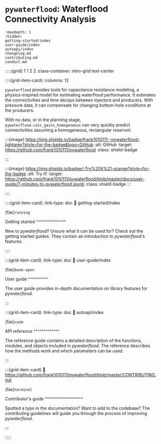 # `pywaterflood`: Waterflood Connectivity Analysis

```{toctree}
:maxdepth: 1
:hidden:
getting-started/index
user-guide/index
autoapi/index
changelog.md
contributing.md
conduct.md
```

:::::{grid} 1 1 2 2
:class-container: intro-grid text-center

::::{grid-item-card}
:columns: 12

`pywaterflood` provides tools for capacitance resistance modeling, a
physics-inspired model for estimating waterflood performance. It estimates the
connectivities and time decays between injectors and producers. With pressure
data, it can compensate for changing bottom-hole conditions at the producers.

With no data, or in the planning stage, `pywaterflood.calc_gains_homogeneous`
can very quickly predict connectivities assuming a homogeneous, rectangular
reservoir.

:::{image} https://img.shields.io/badge/frank1010111--pywaterflood-lightgrey?style=for-the-badge&logo=GitHub
:alt: GitHub
:target: https://github.com/frank1010111/pywaterflood
:class: shield-badge

:::

:::{image} https://img.shields.io/badge/-Try%20It%21-orange?style=for-the-badge
:alt: Try It!
:target: https://github.com/frank1010111/pywaterflood/blob/master/docs/user-guide/7-minutes-to-pywaterflood.ipynb
:class: shield-badge
:::

::::

::::{grid-item-card}
:link-type: doc
:link: getting-started/index

{fas}`running`

Getting started
^^^^^^^^^^^^^^^

New to _pywaterflood_? Unsure what it can be used for? Check out the getting started
guides. They contain an introduction to _pywaterflood_'s features.

::::

:::{grid-item-card}
:link-type: doc
:link: user-guide/index

{fas}`book-open`

User guide
^^^^^^^^^^

The user guide provides in-depth documentation on library features for
_pywaterflood_.

:::

:::{grid-item-card}
:link-type: doc
:link: autoapi/index

{fas}`code`

API reference
^^^^^^^^^^^^^

The reference guide contains a detailed description of the functions, modules,
and objects included in _pywaterflood_. The reference describes how the methods work
and which parameters can be used.

:::

:::{grid-item-card}
:link: https://github.com/frank1010111/pywaterflood/blob/master/CONTRIBUTING.md

{fas}`terminal`

Contributor's guide
^^^^^^^^^^^^^^^^^^^

Spotted a typo in the documentation?
Want to add to the codebase? The contributing guidelines will guide you through
the process of improving _pywaterflood_.

:::

:::::
